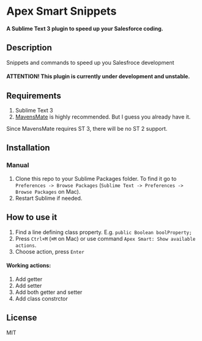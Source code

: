 # Apex Smart Snippets
#### A Sublime Text 3 plugin to speed up your Salesforce coding.

## Description
Snippets and commands to speed up you Salesfroce development

#### ATTENTION! This plugin is currently under development and unstable.

## Requirements
1. Sublime Text 3
2. [MavensMate](http://mavensmate.com/ "MavensMate") is highly recommended. But I guess you already have it.

Since MavensMate requires ST 3, there will be no ST 2 support.

## Installation
### Manual

1. Clone this repo to your Sublime Packages folder. To find it go to `Preferences -> Browse Packages` (`Sublime Text -> Preferences -> Browse Packages` on Mac).
2. Restart Sublime if needed.

## How to use it

1. Find a line defining class property. E.g.
```public Boolean boolProperty;```
2. Press `Ctrl+M` (`⌘M` on Mac) or use command `Apex Smart: Show available actions`.
3. Choose action, press `Enter`

#### Working actions:

1. Add getter
2. Add setter
3. Add both getter and setter
4. Add class constrctor

## License

MIT
